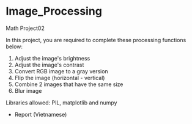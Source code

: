 # Image_Processing
 Math Project02

In this project, you are required to complete these processing functions below:

1. Adjust the image's brightness
2. Adjust the image's contrast
3. Convert RGB image to a gray version
4. Flip the image (horizontal - vertical)
5. Combine 2 images that have the same size
6. Blur image

Libraries allowed: PIL, matplotlib and numpy

+ Report (Vietnamese)
